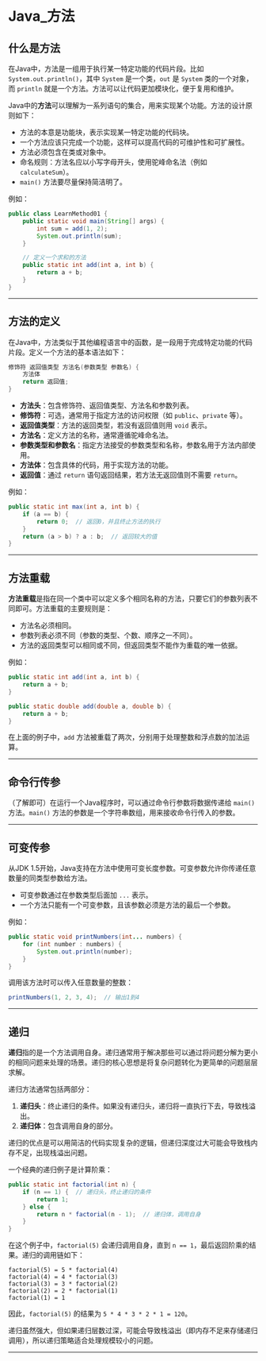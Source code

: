 # Java_方法

## 什么是方法
在Java中，方法是一组用于执行某一特定功能的代码片段。比如 `System.out.println()`，其中 `System` 是一个类，`out` 是 `System` 类的一个对象，而 `println` 就是一个方法。方法可以让代码更加模块化，便于复用和维护。

Java中的**方法**可以理解为一系列语句的集合，用来实现某个功能。方法的设计原则如下：
- 方法的本意是功能块，表示实现某一特定功能的代码块。
- 一个方法应该只完成一个功能，这样可以提高代码的可维护性和可扩展性。
- 方法必须包含在类或对象中。
- 命名规则：方法名应以小写字母开头，使用驼峰命名法（例如 `calculateSum`）。
- `main()` 方法要尽量保持简洁明了。

例如：
```java
public class LearnMethod01 {
    public static void main(String[] args) {
        int sum = add(1, 2);
        System.out.println(sum);
    }

    // 定义一个求和的方法
    public static int add(int a, int b) {
        return a + b;
    }
}
```

---

## 方法的定义
在Java中，方法类似于其他编程语言中的函数，是一段用于完成特定功能的代码片段。定义一个方法的基本语法如下：
```java
修饰符 返回值类型 方法名(参数类型 参数名) {
    方法体
    return 返回值;
}
```
- **方法头**：包含修饰符、返回值类型、方法名和参数列表。
- **修饰符**：可选，通常用于指定方法的访问权限（如 `public`、`private` 等）。
- **返回值类型**：方法的返回类型，若没有返回值则用 `void` 表示。
- **方法名**：定义方法的名称，通常遵循驼峰命名法。
- **参数类型和参数名**：指定方法接受的参数类型和名称，参数名用于方法内部使用。
- **方法体**：包含具体的代码，用于实现方法的功能。
- **返回值**：通过 `return` 语句返回结果，若方法无返回值则不需要 `return`。

例如：
```java
public static int max(int a, int b) {
    if (a == b) {
        return 0;  // 返回0，并且终止方法的执行
    }
    return (a > b) ? a : b;  // 返回较大的值
}
```

---

## 方法重载
**方法重载**是指在同一个类中可以定义多个相同名称的方法，只要它们的参数列表不同即可。方法重载的主要规则是：
- 方法名必须相同。
- 参数列表必须不同（参数的类型、个数、顺序之一不同）。
- 方法的返回类型可以相同或不同，但返回类型不能作为重载的唯一依据。

例如：
```java
public static int add(int a, int b) {
    return a + b;
}

public static double add(double a, double b) {
    return a + b;
}
```
在上面的例子中，`add` 方法被重载了两次，分别用于处理整数和浮点数的加法运算。

---

## 命令行传参
（了解即可）在运行一个Java程序时，可以通过命令行参数将数据传递给 `main()` 方法。`main()` 方法的参数是一个字符串数组，用来接收命令行传入的参数。

---

## 可变传参
从JDK 1.5开始，Java支持在方法中使用可变长度参数。可变参数允许你传递任意数量的同类型参数给方法。
- 可变参数通过在参数类型后面加 `...` 表示。
- 一个方法只能有一个可变参数，且该参数必须是方法的最后一个参数。

例如：
```java
public static void printNumbers(int... numbers) {
    for (int number : numbers) {
        System.out.println(number);
    }
}
```
调用该方法时可以传入任意数量的整数：
```java
printNumbers(1, 2, 3, 4);  // 输出1到4
```

---

## 递归
**递归**指的是一个方法调用自身。递归通常用于解决那些可以通过将问题分解为更小的相同问题来处理的场景。递归的核心思想是将复杂问题转化为更简单的问题层层求解。

递归方法通常包括两部分：
1. **递归头**：终止递归的条件。如果没有递归头，递归将一直执行下去，导致栈溢出。
2. **递归体**：包含调用自身的部分。

递归的优点是可以用简洁的代码实现复杂的逻辑，但递归深度过大可能会导致栈内存不足，出现栈溢出问题。

一个经典的递归例子是计算阶乘：
```java
public static int factorial(int n) {
    if (n == 1) {  // 递归头，终止递归的条件
        return 1;
    } else {
        return n * factorial(n - 1);  // 递归体，调用自身
    }
}
```
在这个例子中，`factorial(5)` 会递归调用自身，直到 `n == 1`，最后返回阶乘的结果。递归的调用链如下：
```
factorial(5) = 5 * factorial(4)
factorial(4) = 4 * factorial(3)
factorial(3) = 3 * factorial(2)
factorial(2) = 2 * factorial(1)
factorial(1) = 1
```
因此，`factorial(5)` 的结果为 `5 * 4 * 3 * 2 * 1 = 120`。

递归虽然强大，但如果递归层数过深，可能会导致栈溢出（即内存不足来存储递归调用），所以递归策略适合处理规模较小的问题。

---


